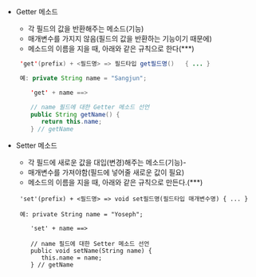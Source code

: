 - Getter 메소드
    - 각 필드의 값을 반환해주는 메소드(기능)
    - 매개변수를 가지지 않음(필드의 값을 반환하는 기능이기 때문에)
    - 메소드의 이름을 지을 때, 아래와 같은 규칙으로 한다(***)
    
    ``` java
     'get'(prefix) + <필드명> => 필드타입 get필드명()   { ... }
    
     예: private String name = "Sangjun";
    
        'get' + name ==>
    
        // name 필드에 대한 Getter 메소드 선언
        public String getName() {
           return this.name;
        } // getName
    
    ```
- Setter 메소드
    - 각 필드에 새로운 값을 대입(변경)해주는 메소드(기능)-
    - 매개변수를 가져야함(필드에 넣어줄 새로운 값이 필요)
    - 메소드의 이름을 지을 때, 아래와 같은 규칙으로 만든다.(***)
    
    ```
     'set'(prefix) + <필드명> => void set필드명(필드타입 매개변수명) { ... }
    
     예: private String name = "Yoseph";
    
        'set' + name ==>
    
        // name 필드에 대한 Setter 메소드 선언
        public void setName(String name) {
           this.name = name;
        } // getName
    
    ```
